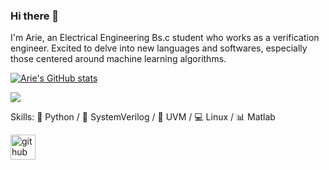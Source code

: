 ### Hi there 👋

I'm Arie, an Electrical Engineering Bs.c student who works as a verification engineer. Excited to delve into new languages and softwares, especially those centered around machine learning algorithms.

[![Arie's GitHub stats](https://github-readme-stats.vercel.app/api?username=ArieRozental)](https://github.com/ArieRozental/github-readme-stats)


![](https://arizerozental.github.io/github-profile-readme-generator/images/banner.png)

Skills: 🐍 Python / 📝 SystemVerilog / 📁 UVM  / 💻 Linux / 📊 Matlab 

[<img src='https://cdn.jsdelivr.net/npm/simple-icons@3.0.1/icons/github.svg' alt='github' height='40'>](https://github.com/ArieRozental)  
